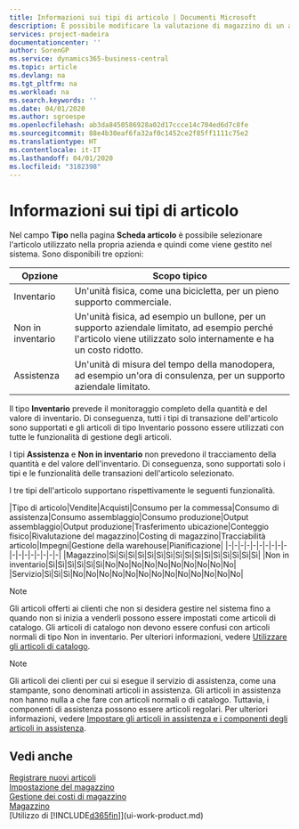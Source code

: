 ```yaml
---
title: Informazioni sui tipi di articolo | Documenti Microsoft
description: È possibile modificare la valutazione di magazzino di un articolo mediante i metodi di costing Media o FIFO, ad esempio, quando i costi degli articoli cambiano per i motivi diversi dalle transazioni.
services: project-madeira
documentationcenter: ''
author: SorenGP
ms.service: dynamics365-business-central
ms.topic: article
ms.devlang: na
ms.tgt_pltfrm: na
ms.workload: na
ms.search.keywords: ''
ms.date: 04/01/2020
ms.author: sgroespe
ms.openlocfilehash: ab3da8450586928a02d17ccce14c704ed6d7c8fe
ms.sourcegitcommit: 88e4b30eaf6fa32af0c1452ce2f85ff1111c75e2
ms.translationtype: HT
ms.contentlocale: it-IT
ms.lasthandoff: 04/01/2020
ms.locfileid: "3182398"
---
```

# <a name="about-item-types"></a>Informazioni sui tipi di articolo
Nel campo **Tipo** nella pagina **Scheda articolo** è possibile selezionare l'articolo utilizzato nella propria azienda e quindi come viene gestito nel sistema. Sono disponibili tre opzioni:

|Opzione|Scopo tipico|
|------|-----------|
|Inventario|Un'unità fisica, come una bicicletta, per un pieno supporto commerciale.|
|Non in inventario|Un'unità fisica, ad esempio un bullone, per un supporto aziendale limitato, ad esempio perché l'articolo viene utilizzato solo internamente e ha un costo ridotto.|
|Assistenza|Un'unità di misura del tempo della manodopera, ad esempio un'ora di consulenza, per un supporto aziendale limitato.|

Il tipo **Inventario** prevede il monitoraggio completo della quantità e del valore di inventario. Di conseguenza, tutti i tipi di transazione dell'articolo sono supportati e gli articoli di tipo Inventario possono essere utilizzati con tutte le funzionalità di gestione degli articoli.

I tipi **Assistenza** e **Non in inventario** non prevedono il tracciamento della quantità e del valore dell'inventario. Di conseguenza, sono supportati solo i tipi e le funzionalità delle transazioni dell'articolo selezionato.

I tre tipi dell'articolo supportano rispettivamente le seguenti funzionalità.

|Tipo di articolo|Vendite|Acquisti|Consumo per la commessa|Consumo di assistenza|Consumo assemblaggio|Consumo produzione|Output assemblaggio|Output produzione|Trasferimento ubicazione|Conteggio fisico|Rivalutazione del magazzino|Costing di magazzino|Tracciabilità articolo|Impegni|Gestione della warehouse|Pianificazione|
|-|-|-|-|-|-|-|-|-|-|-|-|-|-|-|-|-|-|
|Magazzino|Sì|Sì|Sì|Sì|Sì|Sì|Sì|Sì|Sì|Sì|Sì|Sì|Sì|Sì|Sì|Sì|
|Non in inventario|Sì|Sì|Sì|Sì|Sì|Sì|No|No|No|No|No|No|No|No|No|No|
|Servizio|Sì|Sì|Sì|No|No|No|No|No|No|No|No|No|No|No|No|No|

> [!NOTE]
> Gli articoli offerti ai clienti che non si desidera gestire nel sistema fino a quando non si inizia a venderli possono essere impostati come articoli di catalogo. Gli articoli di catalogo non devono essere confusi con articoli normali di tipo Non in inventario. Per ulteriori informazioni, vedere [Utilizzare gli articoli di catalogo](inventory-how-work-nonstock-items.md).

> [!NOTE]
> Gli articoli dei clienti per cui si esegue il servizio di assistenza, come una stampante, sono denominati articoli in assistenza. Gli articoli in assistenza non hanno nulla a che fare con articoli normali o di catalogo. Tuttavia, i componenti di assistenza possono essere articoli regolari. Per ulteriori informazioni, vedere [Impostare gli articoli in assistenza e i componenti degli articoli in assistenza](service-how-setup-service-items.md).

## <a name="see-also"></a>Vedi anche
[Registrare nuovi articoli](inventory-how-register-new-items.md)  
[Impostazione del magazzino](inventory-setup-inventory.md)  
[Gestione dei costi di magazzino](finance-manage-inventory-costs.md)  
[Magazzino](inventory-manage-inventory.md)  
[Utilizzo di [!INCLUDE[d365fin](includes/d365fin_md.md)]](ui-work-product.md)
